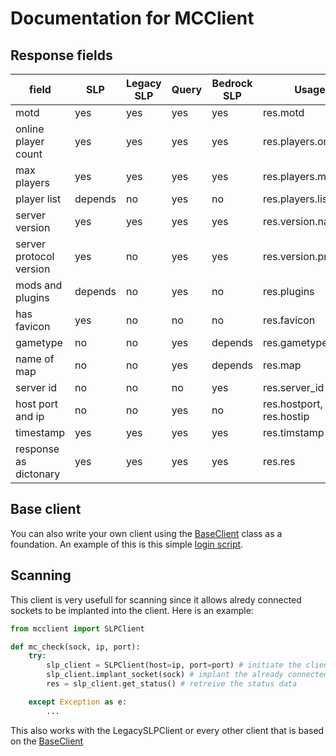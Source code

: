 # Documentation for MCClient

## Response fields
| field                   | SLP     | Legacy SLP | Query | Bedrock SLP | Usage                    |
| ----------------------- | ------- | ---------- | ----- | ----------- | ------------------------ |
| motd                    | yes     | yes        | yes   | yes         | res.motd                 |
| online player count     | yes     | yes        | yes   | yes         | res.players.online       |
| max players             | yes     | yes        | yes   | yes         | res.players.max          |
| player list             | depends | no         | yes   | no          | res.players.list         |
| server version          | yes     | yes        | yes   | yes         | res.version.name         |
| server protocol version | yes     | no         | yes   | yes         | res.version.protocol     |
| mods and plugins        | depends | no         | yes   | no          | res.plugins              |
| has favicon             | yes     | no         | no    | no          | res.favicon              |
| gametype                | no      | no         | yes   | depends     | res.gametype             |
| name of map             | no      | no         | yes   | depends     | res.map                  |
| server id               | no      | no         | no    | yes         | res.server_id            |
| host port and ip        | no      | no         | yes   | no          | res.hostport, res.hostip |
| timestamp               | yes     | yes        | yes   | yes         | res.timstamp             |
| response as dictonary   | yes     | yes        | yes   | yes         | res.res                  |


## Base client
You can also write your own client using the [BaseClient](https://github.com/Sch8ill/MCClient-lib/blob/master/mcclient/base_client.py "github.com/Sch8ill/MCClient-lib/mcclient/base_client.py") class as a foundation.
An example of this is this simple [login script](https://github.com/Sch8ill/MCClient-lib/blob/master/examples/login.py "github.com/Sch8ill/MCClient-lib/examples/login.py").


## Scanning
This client is very usefull for scanning since it allows alredy connected sockets to be implanted into the client.
Here is an example:
```python
from mcclient import SLPClient

def mc_check(sock, ip, port):
    try:
        slp_client = SLPClient(host=ip, port=port) # initiate the client
        slp_client.implant_socket(sock) # implant the already connected socket
        res = slp_client.get_status() # retreive the status data

    except Exception as e:
        ...
```

This also works with the LegacySLPClient or every other client that is based on the [BaseClient](https://github.com/Sch8ill/MCClient-lib/blob/master/docs.md#Base-client "baseClient")